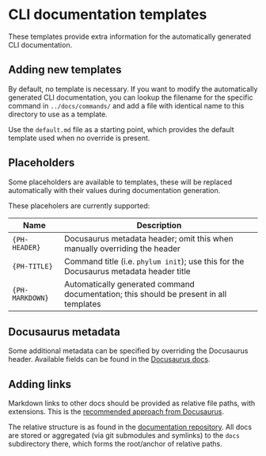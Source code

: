 # CLI documentation templates

These templates provide extra information for the automatically generated CLI
documentation.

## Adding new templates

By default, no template is necessary. If you want to modify the automatically
generated CLI documentation, you can lookup the filename for the specific
command in `../docs/commands/` and add a file with identical name to this
directory to use as a template.

Use the `default.md` file as a starting point, which provides the default
template used when no override is present.

## Placeholders

Some placeholders are available to templates, these will be replaced
automatically with their values during documentation generation.

These placeholers are currently supported:

| Name             | Description                                                                            |
| ---------------- | -------------------------------------------------------------------------------------- |
| `{PH-HEADER}`    | Docusaurus metadata header; omit this when manually overriding the header              |
| `{PH-TITLE}`     | Command title (i.e. `phylum init`); use this for the Docusaurus metadata header title  |
| `{PH-MARKDOWN}`  | Automatically generated command documentation; this should be present in all templates |

## Docusaurus metadata

Some additional metadata can be specified by overriding the Docusaurus header.
Available fields can be found in the [Docusaurus docs].

[Docusaurus docs]: https://docusaurus.io/docs/api/plugins/@docusaurus/plugin-content-docs#markdown-front-matter

## Adding links

Markdown links to other docs should be provided as relative file paths, with
extensions. This is the [recommended approach from Docusaurus][docu_links].

The relative structure is as found in the [documentation repository][doc_repo].
All docs are stored or aggregated (via git submodules and symlinks) to the
`docs` subdirectory there, which forms the root/anchor of relative paths.

[docu_links]: https://docusaurus.io/docs/markdown-features/links
[doc_repo]: https://github.com/phylum-dev/documentation
